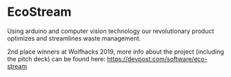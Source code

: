 # EcoStream
Using arduino and computer vision technology our revolutionary product optimizes and streamlines waste management.

2nd place winners at Wolfhacks 2019, more info about the project (including the pitch deck) can be found here:
https://devpost.com/software/eco-stream

